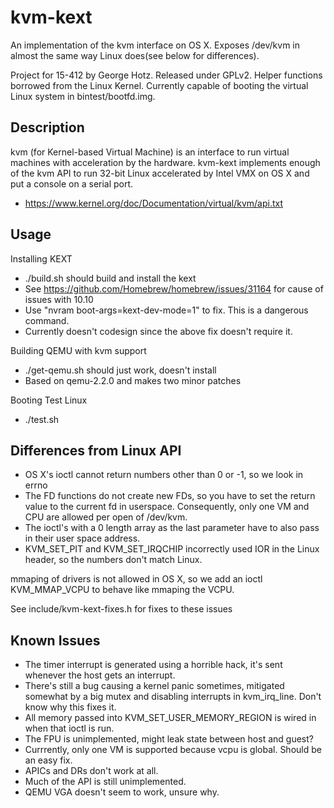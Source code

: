 kvm-kext
========

An implementation of the kvm interface on OS X.
Exposes /dev/kvm in almost the same way Linux does(see below for differences).

Project for 15-412 by George Hotz. Released under GPLv2. Helper functions borrowed from the Linux Kernel.
Currently capable of booting the virtual Linux system in bintest/bootfd.img.

Description
-----------

kvm (for Kernel-based Virtual Machine) is an interface to run virtual machines with acceleration by the hardware.
kvm-kext implements enough of the kvm API to run 32-bit Linux accelerated by Intel VMX on OS X and put a console on a serial port.
* https://www.kernel.org/doc/Documentation/virtual/kvm/api.txt

Usage
-----

Installing KEXT

* ./build.sh should build and install the kext
* See https://github.com/Homebrew/homebrew/issues/31164 for cause of issues with 10.10 
* Use "nvram boot-args=kext-dev-mode=1" to fix. This is a dangerous command.
* Currently doesn't codesign since the above fix doesn't require it.

Building QEMU with kvm support

* ./get-qemu.sh should just work, doesn't install
* Based on qemu-2.2.0 and makes two minor patches

Booting Test Linux

* ./test.sh

Differences from Linux API
--------------------------

* OS X's ioctl cannot return numbers other than 0 or -1, so we look in errno
* The FD functions do not create new FDs, so you have to set the return value to the current fd in userspace.
  Consequently, only one VM and CPU are allowed per open of /dev/kvm.
* The ioctl's with a 0 length array as the last parameter have to also pass in their user space address.
* KVM_SET_PIT and KVM_SET_IRQCHIP incorrectly used IOR in the Linux header, so the numbers don't match Linux.

mmaping of drivers is not allowed in OS X, so we add an ioctl KVM_MMAP_VCPU to behave like mmaping the VCPU.

See include/kvm-kext-fixes.h for fixes to these issues

Known Issues
------------

* The timer interrupt is generated using a horrible hack, it's sent whenever the host gets an interrupt.
* There's still a bug causing a kernel panic sometimes, mitigated somewhat by a big mutex and disabling
  interrupts in kvm_irq_line. Don't know why this fixes it.
* All memory passed into KVM_SET_USER_MEMORY_REGION is wired in when that ioctl is run.
* The FPU is unimplemented, might leak state between host and guest?
* Currrently, only one VM is supported because vcpu is global. Should be an easy fix.
* APICs and DRs don't work at all.
* Much of the API is still unimplemented.
* QEMU VGA doesn't seem to work, unsure why.

